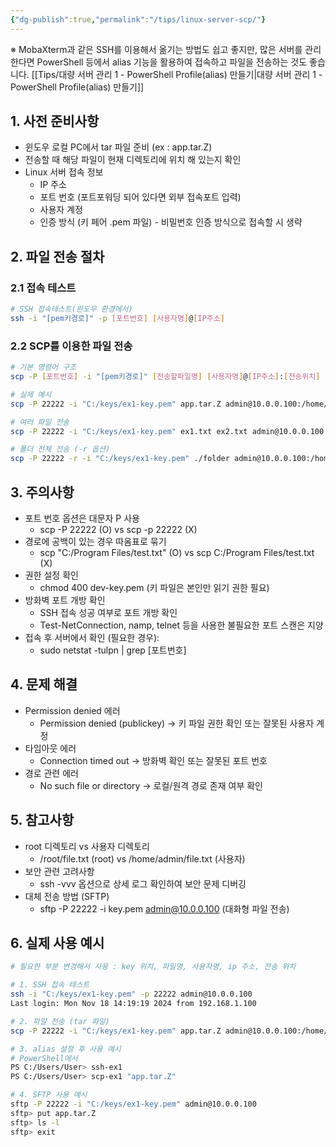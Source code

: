 ```yaml
---
{"dg-publish":true,"permalink":"/tips/linux-server-scp/"}
---
```




※ MobaXterm과 같은 SSH를 이용해서 옮기는 방법도 쉽고 좋지만, 많은 서버를 관리한다면 PowerShell 등에서 alias 기능을 활용하여 접속하고 파일을 전송하는 것도 좋습니다. 
[[Tips/대량 서버 관리 1 - PowerShell Profile(alias) 만들기\|대량 서버 관리 1 - PowerShell Profile(alias) 만들기]]

## 1. 사전 준비사항

- 윈도우 로컬 PC에서 tar 파일 준비 (ex : app.tar.Z)
- 전송할 때 해당 파일이 현재 디렉토리에 위치 해 있는지 확인
- Linux 서버 접속 정보
    - IP 주소
    - 포트 번호 (포트포워딩 되어 있다면 외부 접속포트 입력)
    - 사용자 계정
    - 인증 방식 (키 페어 .pem 파일) - 비밀번호 인증 방식으로 접속할 시 생략

## 2. 파일 전송 절차

### 2.1 접속 테스트

```bash
# SSH 접속테스트(윈도우 환경에서)
ssh -i "[pem키경로]" -p [포트번호] [사용자명]@[IP주소]
```

### 2.2 SCP를 이용한 파일 전송

```bash
# 기본 명령어 구조
scp -P [포트번호] -i "[pem키경로]" [전송할파일명] [사용자명]@[IP주소]:[전송위치]

# 실제 예시
scp -P 22222 -i "C:/keys/ex1-key.pem" app.tar.Z admin@10.0.0.100:/home/admin/

# 여러 파일 전송
scp -P 22222 -i "C:/keys/ex1-key.pem" ex1.txt ex2.txt admin@10.0.0.100:/home/admin/

# 폴더 전체 전송 (-r 옵션)
scp -P 22222 -r -i "C:/keys/ex1-key.pem" ./folder admin@10.0.0.100:/home/admin/
```

## 3. 주의사항

- 포트 번호 옵션은 대문자 P 사용
    - scp -P 22222 (O) vs scp -p 22222 (X)
- 경로에 공백이 있는 경우 따옴표로 묶기
    - scp "C:/Program Files/test.txt" (O) vs scp C:/Program Files/test.txt (X)
- 권한 설정 확인
    - chmod 400 dev-key.pem (키 파일은 본인만 읽기 권한 필요)
- 방화벽 포트 개방 확인
    - SSH 접속 성공 여부로 포트 개방 확인
    - Test-NetConnection, namp, telnet 등을 사용한 불필요한 포트 스캔은 지양
- 접속 후 서버에서 확인 (필요한 경우):
    - sudo netstat -tulpn | grep [포트번호]

## 4. 문제 해결

- Permission denied 에러
    - Permission denied (publickey) → 키 파일 권한 확인 또는 잘못된 사용자 계정
- 타임아웃 에러
    - Connection timed out → 방화벽 확인 또는 잘못된 포트 번호
- 경로 관련 에러
    - No such file or directory → 로컬/원격 경로 존재 여부 확인

## 5. 참고사항

- root 디렉토리 vs 사용자 디렉토리
    - /root/file.txt (root) vs /home/admin/file.txt (사용자)
- 보안 관련 고려사항
    - ssh -vvv 옵션으로 상세 로그 확인하여 보안 문제 디버깅
- 대체 전송 방법 (SFTP)
    - sftp -P 22222 -i key.pem admin@10.0.0.100 (대화형 파일 전송)

## 6. 실제 사용 예시

```bash
# 필요한 부분 변경해서 사용 : key 위치, 파일명, 사용자명, ip 주소, 전송 위치

# 1. SSH 접속 테스트
ssh -i "C:/keys/ex1-key.pem" -p 22222 admin@10.0.0.100
Last login: Mon Nov 18 14:19:19 2024 from 192.168.1.100

# 2. 파일 전송 (tar 파일)
scp -P 22222 -i "C:/keys/ex1-key.pem" app.tar.Z admin@10.0.0.100:/home/admin/

# 3. alias 설정 후 사용 예시
# PowerShell에서
PS C:/Users/User> ssh-ex1
PS C:/Users/User> scp-ex1 "app.tar.Z"

# 4. SFTP 사용 예시
sftp -P 22222 -i "C:/keys/ex1-key.pem" admin@10.0.0.100
sftp> put app.tar.Z
sftp> ls -l
sftp> exit
```